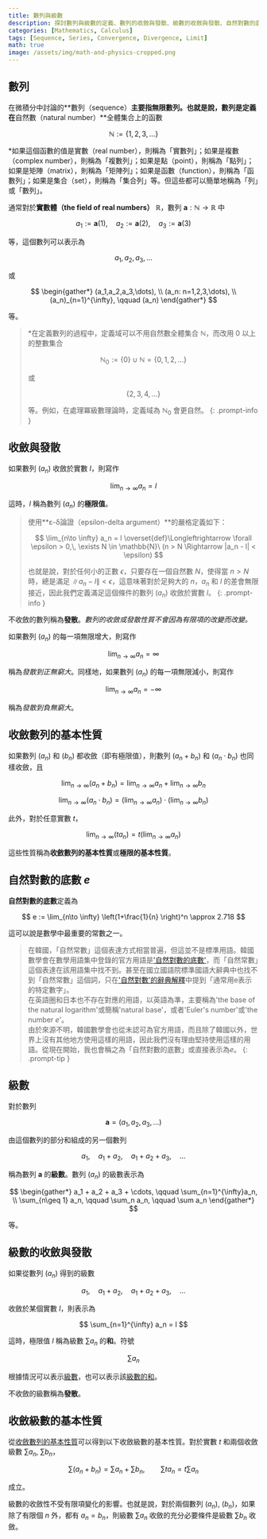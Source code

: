 ```yaml
---
title: 數列與級數
description: 探討數列與級數的定義、數列的收斂與發散、級數的收斂與發散、自然對數的底數e的定義等微積分的基礎概念。
categories: [Mathematics, Calculus]
tags: [Sequence, Series, Convergence, Divergence, Limit]
math: true
image: /assets/img/math-and-physics-cropped.png
---
```


## 數列
在微積分中討論的**數列（sequence）**主要指無限數列。也就是說，數列是定義在**自然數（natural number）**全體集合上的函數

$$ \mathbb{N} := \{1,2,3,\dots\} $$

*如果這個函數的值是實數（real number），則稱為「實數列」；如果是複數（complex number），則稱為「複數列」；如果是點（point），則稱為「點列」；如果是矩陣（matrix），則稱為「矩陣列」；如果是函數（function），則稱為「函數列」；如果是集合（set），則稱為「集合列」等。但這些都可以簡單地稱為「列」或「數列」。

通常對於**實數體（the field of real numbers）** $\mathbb{R}$，數列 $\mathbf{a}: \mathbb{N} \to \mathbb{R}$ 中

$$ a_1 := \mathbf{a}(1), \quad a_2 := \mathbf{a}(2), \quad a_3 := \mathbf{a}(3) $$

等，這個數列可以表示為

$$ a_1,\, a_2,\, a_3,\, \dots $$

或

$$ \begin{gather*}
(a_1,a_2,a_3,\dots), \\
(a_n: n=1,2,3,\dots), \\
(a_n)_{n=1}^{\infty}, \qquad (a_n)
\end{gather*} $$

等。

> *在定義數列的過程中，定義域可以不用自然數全體集合 $\mathbb{N}$，而改用 $0$ 以上的整數集合
>
> $$ \mathbb{N}_0 := \{0\} \cup \mathbb{N} = \{0,1,2,\dots\} $$
>
> 或
>
> $$\{2,3,4,\dots \}$$
>
> 等。例如，在處理冪級數理論時，定義域為 $\mathbb{N}_0$ 會更自然。
{: .prompt-info }

## 收斂與發散
如果數列 $(a_n)$ 收斂於實數 $l$，則寫作

$$ \lim_{n\to \infty} a_n = l $$

這時，$l$ 稱為數列 $(a_n)$ 的**極限值**。

> 使用**ε-δ論證（epsilon-delta argument）**的嚴格定義如下：
>
> $$ \lim_{n\to \infty} a_n = l \overset{def}\Longleftrightarrow \forall \epsilon > 0,\, \exists N \in \mathbb{N}\ (n > N \Rightarrow |a_n - l| < \epsilon) $$
>
> 也就是說，對於任何小的正數 $\epsilon$，只要存在一個自然數 $N$，使得當 $n>N$ 時，總是滿足 $\|a_n - l \| < \epsilon$，這意味著對於足夠大的 $n$，$a_n$ 和 $l$ 的差會無限接近，因此我們定義滿足這個條件的數列 $(a_n)$ 收斂於實數 $l$。
{: .prompt-info }

不收斂的數列稱為**發散**。*數列的收斂或發散性質不會因為有限項的改變而改變。*

如果數列 $(a_n)$ 的每一項無限增大，則寫作

$$ \lim_{n\to \infty} a_n = \infty $$

稱為*發散到正無窮大*。同樣地，如果數列 $(a_n)$ 的每一項無限減小，則寫作

$$ \lim_{n\to \infty} a_n = -\infty $$

稱為*發散到負無窮大*。

## 收斂數列的基本性質
如果數列 $(a_n)$ 和 $(b_n)$ 都收斂（即有極限值），則數列 $(a_n + b_n)$ 和 $(a_n \cdot b_n)$ 也同樣收斂，且

$$ \lim_{n\to \infty} (a_n + b_n) = \lim_{n\to \infty} a_n + \lim_{n\to \infty} b_n \label{eqn:props_of_conv_series_1}\tag{1}$$

$$ \lim_{n\to \infty} (a_n \cdot b_n) = \left(\lim_{n\to \infty} a_n \right) \cdot \left(\lim_{n\to \infty} b_n \right) \label{eqn:props_of_conv_series_2}\tag{2}$$

此外，對於任意實數 $t$，

$$ \lim_{n\to \infty} (t a_n) = t\left(\lim_{n\to \infty} a_n \right) \label{eqn:props_of_conv_series_3}\tag{3}$$

這些性質稱為**收斂數列的基本性質**或**極限的基本性質**。

## 自然對數的底數 $e$
**自然對數的底數**定義為

$$ e := \lim_{n\to \infty} \left(1+\frac{1}{n} \right)^n \approx 2.718 $$

這可以說是數學中最重要的常數之一。

> 在韓國，「自然常數」這個表達方式相當普遍，但這並不是標準用語。韓國數學會在數學用語集中登錄的官方用語是['自然對數的底數'](https://www.kms.or.kr/mathdict/list.html?key=kname&keyword=%EC%9E%90%EC%97%B0%EB%A1%9C%EA%B7%B8%EC%9D%98+%EB%B0%91)，而「自然常數」這個表達在該用語集中找不到。甚至在國立國語院標準國語大辭典中也找不到「自然常數」這個詞，只在['自然對數'的辭典解釋](https://stdict.korean.go.kr/search/searchView.do?pageSize=10&searchKeyword=%EC%9E%90%EC%97%B0%EB%A1%9C%EA%B7%B8)中提到「通常用e表示的特定數字」。  
> 在英語圈和日本也不存在對應的用語，以英語為準，主要稱為'the base of the natural logarithm'或簡稱'natural base'，或者'Euler's number'或'the number $e$'。  
> 由於來源不明，韓國數學會也從未認可為官方用語，而且除了韓國以外，世界上沒有其他地方使用這樣的用語，因此我們沒有理由堅持使用這樣的用語。從現在開始，我也會稱之為「自然對數的底數」或直接表示為$e$。
{: .prompt-tip }

## 級數
對於數列

$$ \mathbf{a} = (a_1, a_2, a_3, \dots) $$

由這個數列的部分和組成的另一個數列

$$ a_1, \quad a_1 + a_2, \quad a_1 + a_2 + a_3, \quad \dots $$

稱為數列 $\mathbf{a}$ 的**級數**。數列 $(a_n)$ 的級數表示為

$$ \begin{gather*}
a_1 + a_2 + a_3 + \cdots, \qquad \sum_{n=1}^{\infty}a_n, \\
\sum_{n\geq 1} a_n, \qquad \sum_n a_n, \qquad \sum a_n 
\end{gather*} $$

等。

## 級數的收斂與發散
如果從數列 $(a_n)$ 得到的級數

$$ a_1, \quad a_1 + a_2, \quad a_1 + a_2 + a_3, \quad \dots $$

收斂於某個實數 $l$，則表示為

$$ \sum_{n=1}^{\infty} a_n = l $$

這時，極限值 $l$ 稱為級數 $\sum a_n$ 的**和**。符號

$$ \sum a_n $$

根據情況可以表示<u>級數</u>，也可以表示該<u>級數的和</u>。

不收斂的級數稱為**發散**。

## 收斂級數的基本性質
從[收斂數列的基本性質](#收斂數列的基本性質)可以得到以下收斂級數的基本性質。對於實數 $t$ 和兩個收斂級數 $\sum a_n$, $\sum b_n$，

$$ \sum(a_n + b_n) = \sum a_n + \sum b_n, \qquad \sum ta_n = t\sum a_n \tag{4}$$

成立。

級數的收斂性不受有限項變化的影響。也就是說，對於兩個數列 $(a_n)$, $(b_n)$，如果除了有限個 $n$ 外，都有 $a_n=b_n$，則級數 $\sum a_n$ 收斂的充分必要條件是級數 $\sum b_n$ 收斂。
